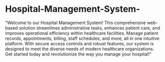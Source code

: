 # Hospital-Management-System-
"Welcome to our Hospital Management System! This comprehensive web-based solution streamlines administrative tasks, enhances patient care, and improves operational efficiency within healthcare facilities. Manage patient records, appointments, billing, staff schedules, and more, all in one intuitive platform. With secure access controls and robust features, our system is designed to meet the diverse needs of modern healthcare organizations. Get started today and revolutionize the way you manage your hospital!"
